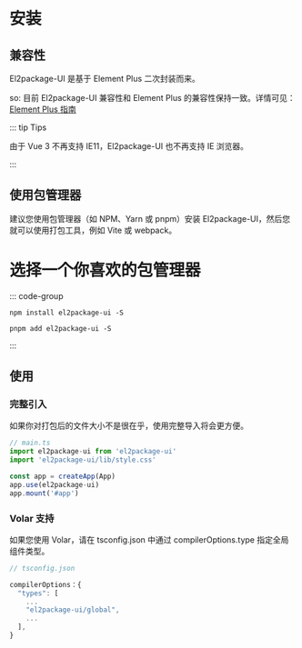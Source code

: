 # 安装

## 兼容性 <VersionTag/>

El2package-UI 是基于 Element Plus <VersionTag :version="version"/> 二次封装而来。 <br>

so: 目前 El2package-UI 兼容性和 Element Plus 的兼容性保持一致。详情可见：[Element Plus 指南](https://element-plus.org/zh-CN/guide/installation.html 'Element Plus 指南')

::: tip Tips

由于 Vue 3 不再支持 IE11，El2package-UI 也不再支持 IE 浏览器。

:::

## 使用包管理器

建议您使用包管理器（如 NPM、Yarn 或 pnpm）安装 El2package-UI，然后您就可以使用打包工具，例如 Vite 或 webpack。

# 选择一个你喜欢的包管理器

::: code-group

```bash:no-line-numbers[npm]
npm install el2package-ui -S
```

```bash:no-line-numbers[pnpm]
pnpm add el2package-ui -S
```

:::

## 使用

### 完整引入​

如果你对打包后的文件大小不是很在乎，使用完整导入将会更方便。

```TypeScript
// main.ts
import el2package-ui from 'el2package-ui'
import 'el2package-ui/lib/style.css'

const app = createApp(App)
app.use(el2package-ui)
app.mount('#app')
```

### Volar 支持

如果您使用 Volar，请在 tsconfig.json 中通过 compilerOptions.type 指定全局组件类型。

```TypeScript
// tsconfig.json

compilerOptions：{
  "types": [
    ...
    "el2package-ui/global",
    ...
  ],
}

```

<!--
### docs文档结构目录

```
├─ examples               # VPDemo组件自动解析此文件夹下的所有.vue文件
├─ components             # .md文件
├─ public                 # 静态资源文件
├─ .vitepress
│  ├─ config              # 插件配置
|  │  ├─ global.ts        # 全局变量定义
|  │  └─ plugins.ts       # 自定义.md文件渲染
│  ├─ theme               # 主题配置
│  ├─ utils               # 文档展开隐藏代码高亮
│  ├─ vitepress
|  │  ├─ vp-demo          # VPDemo组件源码
|  │  ├─ style            # VPDemo组件样式
|  │  └─ index.ts         # 暴露VPDemo组件
│  └─ config.ts           # vitepress配置文件
├─ index.md               # 文档home页面
├─ tsconfig.json          # typescript 全局配置
└─ vite.config.ts         # vite 全局配置文件（支持tsx）
``` -->

<script setup>
  import { version } from 'element-plus'
</script>
